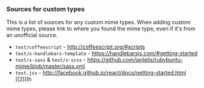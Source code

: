 
### Sources for custom types

This is a list of sources for any custom mime types.
When adding custom mime types, please link to where you found the mime type,
even if it's from an unofficial source.

- `text/coffeescript` - http://coffeescript.org/#scripts
- `text/x-handlebars-template` - https://handlebarsjs.com/#getting-started
- `text/x-sass` & `text/x-scss` - https://github.com/janlelis/rubybuntu-mime/blob/master/sass.xml
- `text.jsx` - http://facebook.github.io/react/docs/getting-started.html [[2]](h